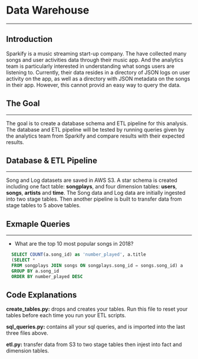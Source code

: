 #  Data Warehouse
***
## Introduction

Sparkify is a music streaming start-up company. The have collected many songs and user activities data through their 
music app. And the analytics team is particularly interested in understanding what songs users are listening to. 
Currently, their data resides in a directory of JSON logs on user activity on the app, as well as a directory with JSON 
metadata on the songs in their app. However, this cannot provid an easy way to query the data. 

## The Goal
***
The goal is to create a database schema and ETL pipeline for this analysis. The database and ETL pipeline will be tested
by running queries given by the analytics team from Sparkify and compare results with their expected results.

## Database & ETL Pipeline
***
Song and Log datasets are saved in AWS S3. A star schema is created including one fact table: **songplays**, and four dimension tables: **users**, **songs**, **artists** and **time**. The Song data and Log data are initially ingested into two stage tables. Then another pipeline is built to transfer data from stage tables to 5 above tables. 

## Exmaple Queries
***
* What are the top 10 most popular songs in 2018? 

```SQL
  SELECT COUNT(a.song_id) as 'number_played', a.title
  (SELECT * 
  FROM songplays JOIN songs ON songplays.song_id = songs.song_id) a
  GROUP BY a.song_id
  ORDER BY number_played DESC
```

## Code Explanations
**create_tables.py:** drops and creates your tables. Run this file to reset your tables before each time you run 
your ETL scripts.

**sql_queries.py:** contains all your sql queries, and is imported into the last three files above.

**etl.py:** transfer data from S3 to two stage tables then injest into fact and dimension tables.

